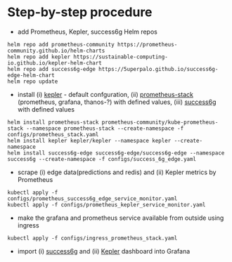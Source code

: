 # Step-by-step procedure
 
* add Prometheus, Kepler, success6g Helm repos
```
helm repo add prometheus-community https://prometheus-community.github.io/helm-charts
helm repo add kepler https://sustainable-computing-io.github.io/kepler-helm-chart
helm repo add success6g-edge https://5uperpalo.github.io/success6g-edge-helm-chart
helm repo update
```
* install (i) [kepler](https://sustainable-computing.io/installation/kepler-helm/) - default confguration, (ii) [prometheus-stack](https://github.com/prometheus-community/helm-charts/blob/main/charts/kube-prometheus-stack/README.md) (prometheus, grafana, thanos-?) with defined values, (iii) [success6g](https://github.com/5uperpalo/success6g-edge-helm-chart) with defined values
```
helm install prometheus-stack prometheus-community/kube-prometheus-stack --namespace prometheus-stack --create-namespace -f configs/prometheus_stack.yaml
helm install kepler kepler/kepler --namespace kepler --create-namespace
helm install success6g-edge success6g-edge/success6g-edge --namespace success6g --create-namespace -f configs/success_6g_edge.yaml
```
* scrape (i) edge data(predictions and redis) and (ii) Kepler metrics by Prometheus
```
kubectl apply -f configs/prometheus_success6g_edge_service_monitor.yaml
kubectl apply -f configs/prometheus_kepler_service_monitor.yaml
```
* make the grafana and prometheus service available from outside using ingress
```
kubectl apply -f configs/ingress_prometheus_stack.yaml
```
* import (i) [success6g](https://github.com/5uperpalo/success6g/configs/success6g_dashboard.json) and (ii) [Kepler](https://github.com/5uperpalo/success6g/configs/Kepler_Exporter_dashboard.json) dashboard into Grafana
